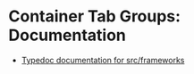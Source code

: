# Container Tab Groups: Documentation

- [Typedoc documentation for src/frameworks](./typedoc-frameworks/index.html)
